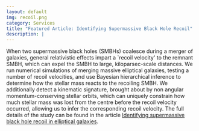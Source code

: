 ```yaml
---
layout: default
img: recoil.png
category: Services
title: "Featured Article: Identifying Supermassive Black Hole Recoil"
description: |
---
```

  When two supermassive black holes (SMBHs) coalesce during a merger of galaxies, general relativistic effects impart a `recoil velocity' to the remnant SMBH, which can expel the SMBH to large, kiloparsec-scale distances.
  We run numerical simulations of merging massive elliptical galaxies, testing a number of recoil velocities, and use Bayesian hierarchical inference to determine how the stellar mass reacts to the recoiling SMBH.
  We additionally detect a kinematic signature, brought about by non angular momentum-conserving stellar orbits, which can uniquely constrain how much stellar mass was lost from the centre before the recoil velocity occurred, allowing us to infer the corresponding recoil velocity.
  The full details of the study can be found in the article [Identifying supermassive black hole recoil in elliptical galaxies](https://arxiv.org/abs/2410.13942v1).